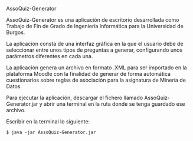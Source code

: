 AssoQuiz-Generator

AssoQuiz-Generator es una aplicación de escritorio desarrollada como Trabajo de Fin de Grado de Ingeniería Informática para la Universidad de Burgos.

La aplicación consta de una interfaz gráfica en la que el usuario debe de seleccionar entre unos tipos de preguntas a generar, configurando unos parámetros diferentes en cada una. 

La aplicación genera un archivo en formato .XML para ser importado en la plataforma Moodle con la finalidad de generar de forma automática cuestionarios sobre reglas de asociación para la asignatura de Minería de Datos.

Para ejecutar la aplicación, descargar el fichero llamado AssoQuiz-Generator.jar y abrir una terminal en la ruta donde se tenga guardado ese archivo.

Escribir en la terminal lo siguiente:

    $ java -jar AssoQuiz-Generator.jar
    
